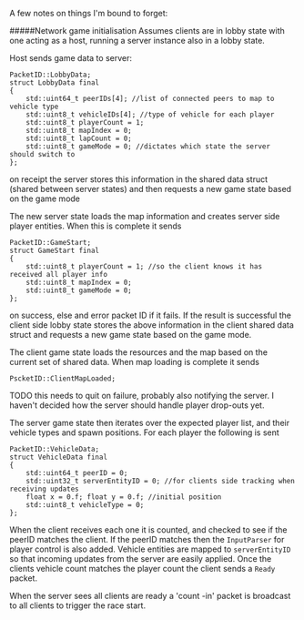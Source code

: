 A few notes on things I'm bound to forget:

#####Network game initialisation
Assumes clients are in lobby state with one acting as a host, running a server instance also in a lobby state.

Host sends game data to server:

    PacketID::LobbyData;
    struct LobbyData final
    {
        std::uint64_t peerIDs[4]; //list of connected peers to map to vehicle type
        std::uint8_t vehicleIDs[4]; //type of vehicle for each player
        std::uint8_t playerCount = 1;
        std::uint8_t mapIndex = 0;
        std::uint8_t lapCount = 0;
        std::uint8_t gameMode = 0; //dictates which state the server should switch to
    }; 

on receipt the server stores this information in the shared data struct (shared between server states) and then requests a new game state based on the game mode

The new server state loads the map information and creates server side player entities. When this is complete it sends

    PacketID::GameStart;
    struct GameStart final
    {
        std::uint8_t playerCount = 1; //so the client knows it has received all player info
        std::uint8_t mapIndex = 0;
        std::uint8_t gameMode = 0;
    };

on success, else and error packet ID if it fails. If the result is successful the client side lobby state stores the above information in the client shared data struct and requests a new game state based on the game mode.

The client game state loads the resources and the map based on the current set of shared data. When map loading is complete it sends

    PscketID::ClientMapLoaded;

TODO this needs to quit on failure, probably also notifying the server. I haven't decided how the server should handle player drop-outs yet.

The server game state then iterates over the expected player list, and their vehicle types and spawn positions. For each player the following is sent

    PacketID::VehicleData;
    struct VehicleData final
    {
        std::uint64_t peerID = 0;
        std::uint32_t serverEntityID = 0; //for clients side tracking when receiving updates
        float x = 0.f; float y = 0.f; //initial position
        std::uint8_t vehicleType = 0;
    };

When the client receives each one it is counted, and checked to see if the peerID matches the client. If the peerID matches then the `InputParser` for player control is also added. Vehicle entities are mapped to `serverEntityID` so that incoming updates from the server are easily applied. Once the clients vehicle count matches the player count the client sends a `Ready` packet.

When the server sees all clients are ready a 'count -in' packet is broadcast to all clients to trigger the race start.